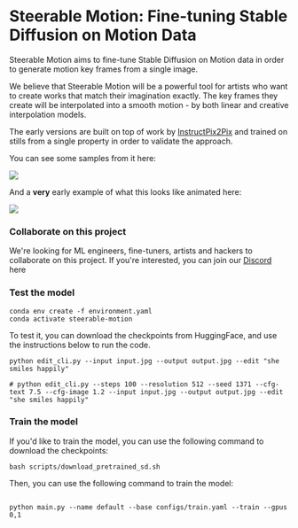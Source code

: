 # Steerable Motion: Fine-tuning Stable Diffusion on Motion Data

Steerable Motion aims to fine-tune Stable Diffusion on Motion data in order to generate motion key frames from a single image.

We believe that Steerable Motion will be a powerful tool for artists who want to create works that match their imagination exactly. The key frames they create will be interpolated into a smooth motion - by both linear and creative interpolation models.

The early versions are built on top of work by [InstructPix2Pix](https://github.com/timothybrooks/instruct-pix2pix/) and trained on stills from a single property in order to validate the approach.

You can see some samples from it here:

<img src='https://banodoco.s3.amazonaws.com/examples-small.png'/>

And a **very** early example of what this looks like animated here:

<img src='https://banodoco.s3.amazonaws.com/animated.gif'/>


### Collaborate on this project

We're looking for ML engineers, fine-tuners, artists and hackers to collaborate on this project. If you're interested, you can join our [Discord](https://discord.gg/BkeXnRPyDz) here 


### Test the model

```
conda env create -f environment.yaml
conda activate steerable-motion

```

To test it, you can download the checkpoints from HuggingFace, and use the instructions below to run the code.


```
python edit_cli.py --input input.jpg --output output.jpg --edit "she smiles happily"

# python edit_cli.py --steps 100 --resolution 512 --seed 1371 --cfg-text 7.5 --cfg-image 1.2 --input input.jpg --output output.jpg --edit "she smiles happily"

```

### Train the model

If you'd like to train the model, you can use the following command to download the checkpoints:

```
bash scripts/download_pretrained_sd.sh

```

Then, you can use the following command to train the model:

```

python main.py --name default --base configs/train.yaml --train --gpus 0,1

```
